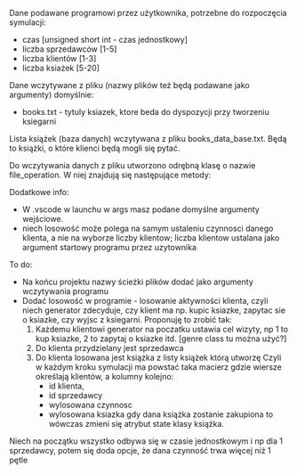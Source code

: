 Dane podawane programowi przez użytkownika, potrzebne do rozpoczęcia symulacji:
 - czas [unsigned short int - czas jednostkowy]
 - liczba sprzedawców [1-5]
 - liczba klientów [1-3] 
 - liczba ksiażek [5-20]

Dane wczytywane z pliku (nazwy plików też będą podawane jako argumenty) domyślnie:
- books.txt - tytuly ksiazek, ktore beda do dyspozycji przy tworzeniu ksiegarni

Lista książek (baza danych) wczytywana z pliku books_data_base.txt. Będą to książki, o które klienci będą mogli się pytać.

Do wczytywania danych z pliku utworzono odrębną klasę o nazwie file_operation. W niej znajdują się następujące metody:




Dodatkowe info:
- W .vscode w launchu w args masz podane domyślne argumenty wejściowe.
- niech losowość może polega na samym ustaleniu czynnosci danego klienta, a nie na wyborze liczby klientow; liczba klientow ustalana jako argument startowy programu przez uzytownika

To do:
 - Na końcu projektu nazwy ścieżki plików dodać jako argumenty wczytywania programu
 - Dodać losowość w programie - losowanie aktywności klienta, czyli niech generator zdecyduje, czy klient ma np. kupic ksiazke, zapytac sie o ksiazke, czy wyjsc z ksiegarni. Proponuję to zrobić tak:
    1) Każdemu klientowi generator na poczatku ustawia cel wizyty, np 1 to kup ksiazke, 2 to zapytaj o ksiazke itd. [genre class tu można użyć?]
    2) Do klienta przydzielany jest sprzedawca
    3) Do klienta losowana jest książka z listy książek którą utworzę
Czyli w każdym kroku symulacji ma powstać taka macierz gdzie wiersze określają klientów, a kolumny kolejno:
        - id klienta,
        - id sprzedawcy
        - wylosowana czynnosc
        - wylosowana ksiazka
gdy dana książka zostanie zakupiona to wówczas zmieni się atrybut state klasy książka.

Niech na początku wszystko odbywa się w czasie jednostkowym i np dla 1 sprzedawcy, potem się doda opcje, że dana czynność trwa więcej niż 1 pętle 
